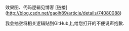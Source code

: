 效果图、代码逻辑见博客 [链接] (http://blog.csdn.net/gaolh89/article/details/74080088)

我会抽空将相关逻辑贴到GitHub上,给您打开的不便说声抱歉.
